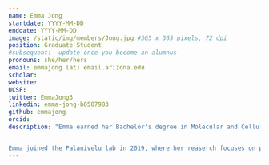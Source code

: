 ```yaml
---
name: Emma Jong
startdate: YYYY-MM-DD
enddate: YYYY-MM-DD
image: /static/img/members/Jong.jpg #365 x 365 pixels, 72 dpi
position: Graduate Student
#subsequent:  update once you become an alumnus
pronouns: she/her/hers
email: emmajong (at) email.arizona.edu
scholar: 
website: 
UCSF: 
twitter: EmmaJong3
linkedin: emma-jong-b0587983
github: emmajong
orcid: 
description: "Emma earned her Bachelor's degree in Molecular and Cellular Biology at the University of Arizona in 2017 and received her Master's degree in Plant Science at the University of Arizona in 2021. During her undergraduate career, Emma joined Dr. Betsy Arnold's lab and assisted in research related to tropical endophytes. After receiving her Bachelor's degree, Emma worked as the lab manager in Dr. Rachel Gallery's lab and assisted in projects related to plant-soil microbial ecology, including microbial controls of tropical plant community diversity, recreational camping effects on soil microbial activity in rangelands and how  microbial activity influences carbon levels in soils.  


Emma joined the Palanivelu lab in 2019, where her reaserch focuses on proteins important to overcoming interspecific hybridization barriers in Brassicaceae during pollen tube reception, a key step in plant reproduction."
---
```

